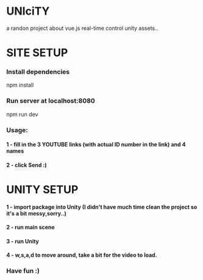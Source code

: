 # UNIciTY
a randon project about vue.js real-time control unity assets..

# SITE SETUP
### Install dependencies
npm install

### Run server at localhost:8080
npm run dev

### Usage: 
#### 1 - fill in the 3 YOUTUBE links (with actual ID number in the link) and 4 names 
#### 2 - click Send :)

# UNITY SETUP
#### 1 - import package into Unity (I didn't have much time clean the project so it's a bit messy,sorry..)
#### 2 - run main scene
#### 3 - run Unity 
#### 4 - w,s,a,d to move around, take a bit for the video to load.
### Have fun :) 